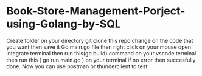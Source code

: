 # Book-Store-Management-Porject-using-Golang-by-SQL
Create folder on your directory 
git clone this repo
change on the code that you want
then save it
Go main.go file 
then right click on your mouse
open integrate terminal
then run this(go build) command on your vscode terminal
then run this ( go run main.go ) on your terminal if no error 
then succesfully done.
 Now you can use postman or thunderclient to test 

